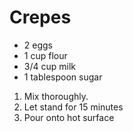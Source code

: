 # Crepes

 * 2 eggs
 * 1 cup flour
 * 3/4 cup milk
 * 1 tablespoon sugar
 
1. Mix thoroughly.
2. Let stand for 15 minutes
3. Pour onto hot surface
 
